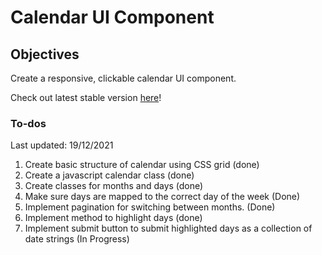 # Calendar UI Component

## Objectives
Create a responsive, clickable calendar UI component.

Check out latest stable version [here](https://dchua-ch.github.io/calendar-ui-component/)!
### To-dos 
Last updated: 19/12/2021
1. Create basic structure of calendar using CSS grid (done)
2. Create a javascript calendar class (done)
3. Create classes for months and days (done)
4. Make sure days are mapped to the correct day of the week (Done)
5. Implement pagination for switching between months. (Done)
6. Implement method to highlight days (done)
7. Implement submit button to submit highlighted days as a collection of date strings (In Progress)





